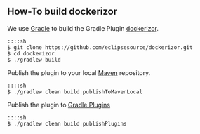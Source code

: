 ## How-To build dockerizor

We use [Gradle](http://gradle.org/) to build the Gradle Plugin [dockerizor](https://github.com/eclipsesource/dockerizor).

    ::::sh
    $ git clone https://github.com/eclipsesource/dockerizor.git
    $ cd dockerizor
    $ ./gradlew build

Publish the plugin to your local [Maven](https://maven.apache.org/) repository.

    ::::sh
    $ ./gradlew clean build publishToMavenLocal

Publish the plugin to [Gradle Plugins](https://plugins.gradle.org/)

    ::::sh
    $ ./gradlew clean build publishPlugins
